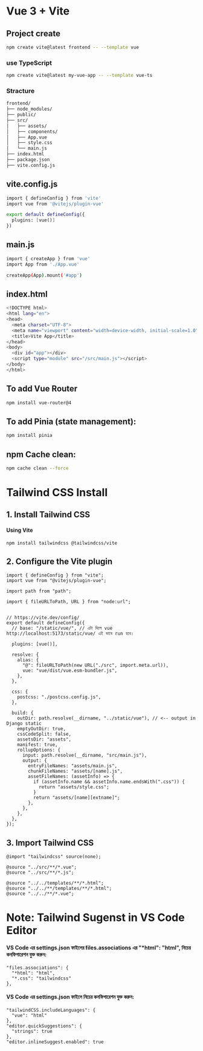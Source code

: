 # Vue 3 + Vite 

## Project create

```bash
npm create vite@latest frontend -- --template vue
```
### use TypeScript
```bash
npm create vite@latest my-vue-app -- --template vue-ts
```

### Stracture 

```bash
frontend/
├── node_modules/
├── public/
├── src/
│   ├── assets/
│   ├── components/
│   ├── App.vue
│   ├── style.css
│   └── main.js
├── index.html
├── package.json
├── vite.config.js
```


## vite.config.js

```bash
import { defineConfig } from 'vite'
import vue from '@vitejs/plugin-vue'

export default defineConfig({
  plugins: [vue()]
})
```



## main.js

```bash
import { createApp } from 'vue'
import App from './App.vue'

createApp(App).mount('#app')
```



## index.html

```bash
<!DOCTYPE html>
<html lang="en">
<head>
  <meta charset="UTF-8">
  <meta name="viewport" content="width=device-width, initial-scale=1.0">
  <title>Vite App</title>
</head>
<body>
  <div id="app"></div>
  <script type="module" src="/src/main.js"></script>
</body>
</html>
```



## To add Vue Router

```bash
npm install vue-router@4
```



## To add Pinia (state management):
```bash
npm install pinia
```



## npm Cache clean:
```bash
npm cache clean --force
```




# Tailwind CSS Install 

## 1. Install Tailwind CSS 

#### Using Vite
```base
npm install tailwindcss @tailwindcss/vite
```

## 2. Configure the Vite plugin

```base
import { defineConfig } from "vite";
import vue from "@vitejs/plugin-vue";

import path from "path";

import { fileURLToPath, URL } from "node:url";


// https://vite.dev/config/
export default defineConfig({
  // base: "/static/vue/", // এটা দিলে vue http://localhost:5173/static/vue/ এই ভাবে run হবে।

  plugins: [vue()],

  resolve: {
    alias: {
      "@": fileURLToPath(new URL("./src", import.meta.url)),
      vue: "vue/dist/vue.esm-bundler.js",
    },
  },

  css: {
    postcss: "./postcss.config.js",
  },

  build: {
    outDir: path.resolve(__dirname, "../static/vue"), // <-- output in Django static
    emptyOutDir: true,
    cssCodeSplit: false,
    assetsDir: "assets",
    manifest: true,
    rollupOptions: {
      input: path.resolve(__dirname, "src/main.js"),
      output: {
        entryFileNames: "assets/main.js",
        chunkFileNames: "assets/[name].js",
        assetFileNames: (assetInfo) => {
          if (assetInfo.name && assetInfo.name.endsWith(".css")) {
            return "assets/style.css";
          }
          return "assets/[name][extname]";
        },
      },
    },
  },
});
```




## 3. Import Tailwind CSS

```base
@import "tailwindcss" source(none);

@source "../src/**/*.vue";
@source "../src/**/*.js";

@source "../../templates/**/*.html";
@source "../../**/templates/**/*.html";
@source "../../**/*.vue";
```




# Note: Tailwind Sugenst in VS Code Editor

#### VS Code এর settings.json ফাইলের files.associations এর "*html": "html", নিচের কনফিগারেশন যুক্ত করুন:

```base
"files.associations": {
  "*html": "html",
  "*.css": "tailwindcss"
},
```

#### VS Code এর settings.json ফাইলে নিচের কনফিগারেশন যুক্ত করুন:
```base
"tailwindCSS.includeLanguages": {
  "vue": "html"
},
"editor.quickSuggestions": {
  "strings": true
},
"editor.inlineSuggest.enabled": true
```
